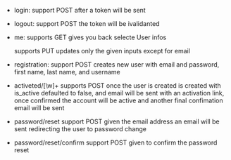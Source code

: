- login:
    support POST
      after a token will be sent

- logout:
    support POST
      the token will be ivalidanted
  
- me:
    supports GET
      gives you back selecte User infos

    supports PUT
      updates only the given inputs except for email

- registration:
    support POST
      creates new user with email and password, first name, last name, and username

- activeted/[\w]+
    supports POST
      once the user is created is created with is_active defaulted to false, and email
      will be sent with an activation link, once confirmed the account will be active
      and another final confimation email will be sent

- password/reset
    support POST
      given the email address an email will be sent redirecting the user to password change

- password/reset/confirm
    support POST
      given to confirm the password reset
